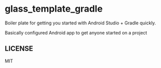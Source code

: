 glass_template_gradle
=====================

Boiler plate for getting you started with Android Studio + Gradle quickly. 

Basically configured Android app to get anyone started on a project

LICENSE
---
MIT 
